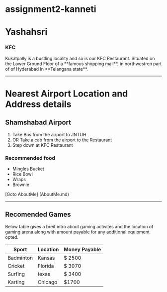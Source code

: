 # assignment2-kanneti
<h1>Yashahsri</h1>
<h3>KFC</h2>
Kukatpally is a bustling locality and so is our KFC Restaurant. Situated on the Lower Ground Floor of a **famous shopping mall**, in northwestren part of of Hyderabad in **Telangana state**.
<hr>

# Nearest Airport Location and Address details

## Shamshabad Airport 

1. Take Bus from the airport to JNTUH
2. OR Take a cab from the airport to the Restaurant
3. Step down at KFC Restaurant


### Recommended food

* Mingles Bucket
* Rice Bowl
* Wraps
* Brownie

[Goto AboutMe] (AboutMe.md)


<hr>



## Recomended Games



Below table gives a breif intro about gaming activites and the location of gaming arena along with amount payable for any additional equipment opted.




|Sport | Location | Money Payable|
|  ---  |   ---   | :--- |
|Badminton| Kansas | $ 2500|
|Cricket| Florida | $ 3070|
|Surfing| texas | $ 3400|
|Karting| Chicago | $1700|



 


